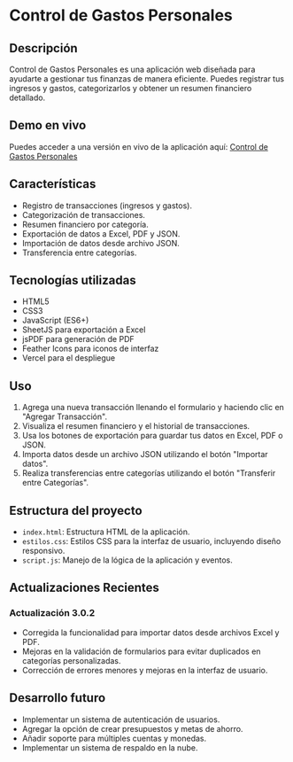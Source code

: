 # Control de Gastos Personales

## Descripción
Control de Gastos Personales es una aplicación web diseñada para ayudarte a gestionar tus finanzas de manera eficiente. Puedes registrar tus ingresos y gastos, categorizarlos y obtener un resumen financiero detallado.

## Demo en vivo

Puedes acceder a una versión en vivo de la aplicación aquí: [Control de Gastos Personales](https://control-de-gastos-personales.vercel.app/)

## Características

- Registro de transacciones (ingresos y gastos).
- Categorización de transacciones.
- Resumen financiero por categoría.
- Exportación de datos a Excel, PDF y JSON.
- Importación de datos desde archivo JSON.
- Transferencia entre categorías.

## Tecnologías utilizadas

- HTML5
- CSS3
- JavaScript (ES6+)
- SheetJS para exportación a Excel
- jsPDF para generación de PDF
- Feather Icons para iconos de interfaz
- Vercel para el despliegue

## Uso
1. Agrega una nueva transacción llenando el formulario y haciendo clic en "Agregar Transacción".
2. Visualiza el resumen financiero y el historial de transacciones.
3. Usa los botones de exportación para guardar tus datos en Excel, PDF o JSON.
4. Importa datos desde un archivo JSON utilizando el botón "Importar datos".
5. Realiza transferencias entre categorías utilizando el botón "Transferir entre Categorías".

## Estructura del proyecto

- `index.html`: Estructura HTML de la aplicación.
- `estilos.css`: Estilos CSS para la interfaz de usuario, incluyendo diseño responsivo.
- `script.js`: Manejo de la lógica de la aplicación y eventos.

## Actualizaciones Recientes

### Actualización 3.0.2

- Corregida la funcionalidad para importar datos desde archivos Excel y PDF.
- Mejoras en la validación de formularios para evitar duplicados en categorías personalizadas.
- Corrección de errores menores y mejoras en la interfaz de usuario.

## Desarrollo futuro

- Implementar un sistema de autenticación de usuarios.
- Agregar la opción de crear presupuestos y metas de ahorro.
- Añadir soporte para múltiples cuentas y monedas.
- Implementar un sistema de respaldo en la nube.
